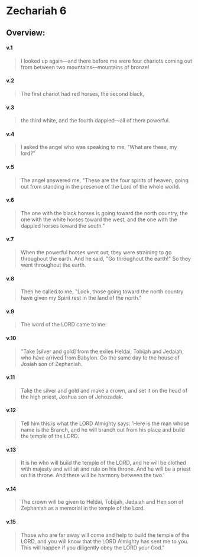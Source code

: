 # Zechariah 6

## Overview:

#### v.1
>I looked up again—and there before me were four chariots coming out from between two mountains—mountains of bronze!

#### v.2
>The first chariot had red horses, the second black,

#### v.3
>the third white, and the fourth dappled—all of them powerful.

#### v.4
>I asked the angel who was speaking to me, "What are these, my lord?"

#### v.5
>The angel answered me, "These are the four spirits of heaven, going out from standing in the presence of the Lord of the whole world.

#### v.6
>The one with the black horses is going toward the north country, the one with the white horses toward the west, and the one with the dappled horses toward the south."

#### v.7
>When the powerful horses went out, they were straining to go throughout the earth. And he said, "Go throughout the earth!" So they went throughout the earth.

#### v.8
>Then he called to me, "Look, those going toward the north country have given my Spirit rest in the land of the north."

#### v.9
>The word of the LORD came to me:

#### v.10
>"Take \[silver and gold\] from the exiles Heldai, Tobijah and Jedaiah, who have arrived from Babylon. Go the same day to the house of Josiah son of Zephaniah.

#### v.11
>Take the silver and gold and make a crown, and set it on the head of the high priest, Joshua son of Jehozadak.

#### v.12
>Tell him this is what the LORD Almighty says: 'Here is the man whose name is the Branch, and he will branch out from his place and build the temple of the LORD.

#### v.13
>It is he who will build the temple of the LORD, and he will be clothed with majesty and will sit and rule on his throne. And he will be a priest on his throne. And there will be harmony between the two.'

#### v.14
>The crown will be given to Heldai, Tobijah, Jedaiah and Hen son of Zephaniah as a memorial in the temple of the Lord.

#### v.15
>Those who are far away will come and help to build the temple of the LORD, and you will know that the LORD Almighty has sent me to you. This will happen if you diligently obey the LORD your God."



